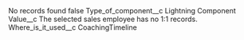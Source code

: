 <?xml version="1.0" encoding="UTF-8"?>
<CustomMetadata xmlns="http://soap.sforce.com/2006/04/metadata" xmlns:xsi="http://www.w3.org/2001/XMLSchema-instance" xmlns:xsd="http://www.w3.org/2001/XMLSchema">
    <label>No records found</label>
    <protected>false</protected>
    <values>
        <field>Type_of_component__c</field>
        <value xsi:type="xsd:string">Lightning Component</value>
    </values>
    <values>
        <field>Value__c</field>
        <value xsi:type="xsd:string">The selected sales employee has no 1:1 records.</value>
    </values>
    <values>
        <field>Where_is_it_used__c</field>
        <value xsi:type="xsd:string">CoachingTimeline</value>
    </values>
</CustomMetadata>
